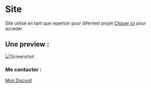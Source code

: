 # Site
Site utilisé en tant que repertoir pour diferrent projet [Cliquer ici](https://erwann-dev.github.io/site/) pour acceder
## Une preview :
![Screenshot](https://i.imgur.com/x9yZr64.png) 
### Me contacter :
[Mon Discord](https://discord.com/users/188911626479599626)